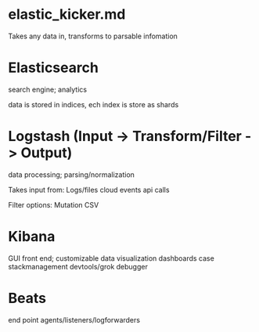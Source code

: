 # elastic_kicker.md

Takes any data in, transforms to parsable infomation

# Elasticsearch
search engine; analytics

data is stored in indices, ech index is store as shards


# Logstash (Input -> Transform/Filter -> Output)
data processing; parsing/normalization

Takes input from:
Logs/files
cloud events
api calls

Filter options:
Mutation
CSV

# Kibana
GUI front end; customizable
data visualization
dashboards
case
stackmanagement
devtools/grok debugger

# Beats
end point agents/listeners/logforwarders

